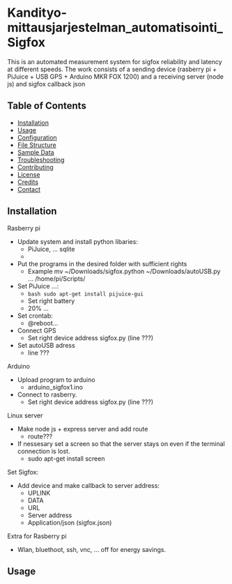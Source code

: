 # Kandityo-mittausjarjestelman_automatisointi_Sigfox

This is an automated measurement system for sigfox reliability and latency at different speeds. The work consists of a sending device (rasberry pi + PiJuice + USB GPS + Arduino MKR FOX 1200) and a receiving server (node js) and sigfox callback json

## Table of Contents

- [Installation](#installation)
- [Usage](#usage)
- [Configuration](#configuration)
- [File Structure](#file-structure)
- [Sample Data](#sample-data)
- [Troubleshooting](#troubleshooting)
- [Contributing](#contributing)
- [License](#license)
- [Credits](#credits)
- [Contact](#contact)

## Installation

Rasberry pi
  * Update system and install python libaries:
    - PiJuice, ... sqlite
    - 
  * Put the programs in the desired folder with sufficient rights
    - Example mv ~/Downloads/sigfox.python ~/Downloads/autoUSB.py ... /home/pi/Scripts/
  * Set PiJuice ...:
    - ```bash sudo apt-get install pijuice-gui ```
    - Set right battery
    - 20% ...
  * Set crontab:
    - @reboot...
  * Connect GPS
    - Set right device address sigfox.py (line ???)
  * Set autoUSB adress
    - line ???

Arduino
  * Upload program to arduino
    - arduino_sigfox1.ino
  * Connect to rasberry.
    - Set right device address sigfox.py (line ???)

Linux server
  * Make node js + express server and add route
    - route???
  * If nessesary set a screen so that the server stays on even if the terminal connection is lost.
    - sudo apt-get install screen

Set Sigfox:
  * Add device and make callback to server address:
    - UPLINK
    - DATA
    - URL
    - Server address
    - Application/json (sigfox.json)

Extra for Rasberry pi
  * Wlan, bluethoot, ssh, vnc, ... off for energy savings.
  

## Usage


